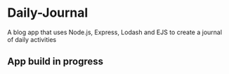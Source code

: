 # Daily-Journal
A blog app that uses Node.js, Express, Lodash and EJS to create a journal of daily activities

## App build in progress
